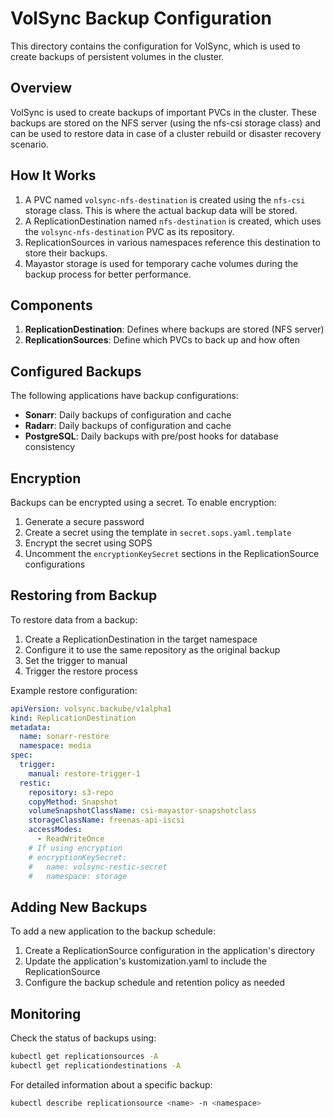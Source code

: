 # VolSync Backup Configuration

This directory contains the configuration for VolSync, which is used to create backups of persistent volumes in the cluster.

## Overview

VolSync is used to create backups of important PVCs in the cluster. These backups are stored on the NFS server (using the nfs-csi storage class) and can be used to restore data in case of a cluster rebuild or disaster recovery scenario.

## How It Works

1. A PVC named `volsync-nfs-destination` is created using the `nfs-csi` storage class. This is where the actual backup data will be stored.
2. A ReplicationDestination named `nfs-destination` is created, which uses the `volsync-nfs-destination` PVC as its repository.
3. ReplicationSources in various namespaces reference this destination to store their backups.
4. Mayastor storage is used for temporary cache volumes during the backup process for better performance.

## Components

1. **ReplicationDestination**: Defines where backups are stored (NFS server)
2. **ReplicationSources**: Define which PVCs to back up and how often

## Configured Backups

The following applications have backup configurations:

- **Sonarr**: Daily backups of configuration and cache
- **Radarr**: Daily backups of configuration and cache
- **PostgreSQL**: Daily backups with pre/post hooks for database consistency

## Encryption

Backups can be encrypted using a secret. To enable encryption:

1. Generate a secure password
2. Create a secret using the template in `secret.sops.yaml.template`
3. Encrypt the secret using SOPS
4. Uncomment the `encryptionKeySecret` sections in the ReplicationSource configurations

## Restoring from Backup

To restore data from a backup:

1. Create a ReplicationDestination in the target namespace
2. Configure it to use the same repository as the original backup
3. Set the trigger to manual
4. Trigger the restore process

Example restore configuration:

```yaml
apiVersion: volsync.backube/v1alpha1
kind: ReplicationDestination
metadata:
  name: sonarr-restore
  namespace: media
spec:
  trigger:
    manual: restore-trigger-1
  restic:
    repository: s3-repo
    copyMethod: Snapshot
    volumeSnapshotClassName: csi-mayastor-snapshotclass
    storageClassName: freenas-api-iscsi
    accessModes:
      - ReadWriteOnce
    # If using encryption
    # encryptionKeySecret:
    #   name: volsync-restic-secret
    #   namespace: storage
```

## Adding New Backups

To add a new application to the backup schedule:

1. Create a ReplicationSource configuration in the application's directory
2. Update the application's kustomization.yaml to include the ReplicationSource
3. Configure the backup schedule and retention policy as needed

## Monitoring

Check the status of backups using:

```bash
kubectl get replicationsources -A
kubectl get replicationdestinations -A
```

For detailed information about a specific backup:

```bash
kubectl describe replicationsource <name> -n <namespace>
```
